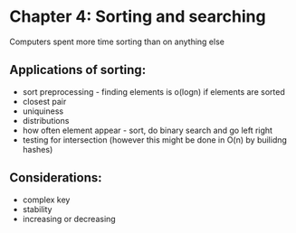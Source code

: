 # Chapter 4: Sorting and searching

Computers spent more time sorting than on anything else

## Applications of sorting:

- sort preprocessing - finding elements is o(logn) if elements are sorted
- closest pair
- uniquiness
- distributions
- how often element appear - sort, do binary search and go left right
- testing for intersection (however this might be done in O(n) by builidng hashes)

## Considerations: 

- complex key
- stability
- increasing or decreasing